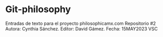 # Git-philosophy
Entradas de texto para el proyecto philosophicamx.com
Repositorio #2
Autora: Cynthia Sánchez.
Editor: David Gámez.
Fecha: 15MAY2023
VSC
